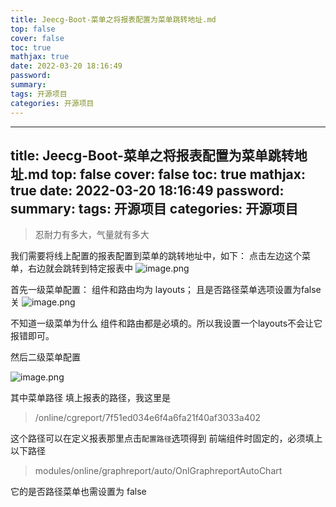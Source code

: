 ```yaml
---
title: Jeecg-Boot-菜单之将报表配置为菜单跳转地址.md
top: false
cover: false
toc: true
mathjax: true
date: 2022-03-20 18:16:49
password:
summary:
tags: 开源项目
categories: 开源项目
---
```

---
title: Jeecg-Boot-菜单之将报表配置为菜单跳转地址.md
top: false
cover: false
toc: true
mathjax: true
date: 2022-03-20 18:16:49
password:
summary:
tags: 开源项目
categories: 开源项目
---
> 忍耐力有多大，气量就有多大

我们需要将线上配置的报表配置到菜单的跳转地址中，如下： 
点击左边这个菜单，右边就会跳转到特定报表中
![image.png](https://upload-images.jianshu.io/upload_images/13965490-bfde35b29cb72379.png?imageMogr2/auto-orient/strip%7CimageView2/2/w/1240)


首先一级菜单配置：
组件和路由均为 layouts； 且是否路径菜单选项设置为false关
![image.png](https://upload-images.jianshu.io/upload_images/13965490-bccfe3ea3c5c1f80.png?imageMogr2/auto-orient/strip%7CimageView2/2/w/1240)

不知道一级菜单为什么 组件和路由都是必填的。所以我设置一个layouts不会让它报错即可。

然后二级菜单配置

![image.png](https://upload-images.jianshu.io/upload_images/13965490-56f1787fefb3a128.png?imageMogr2/auto-orient/strip%7CimageView2/2/w/1240)

其中菜单路径 填上报表的路径，我这里是
>/online/cgreport/7f51ed034e6f4a6fa21f40af3033a402

这个路径可以在定义报表那里点击`配置路径`选项得到
前端组件时固定的，必须填上以下路径

>modules/online/graphreport/auto/OnlGraphreportAutoChart

它的是否路径菜单也需设置为 false
